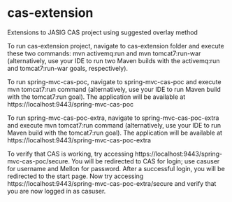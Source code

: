 cas-extension
=============

Extensions to JASIG CAS project using suggested overlay method

To run cas-extension project, navigate to cas-extension folder and execute these two commands: mvn activemq:run and mvn tomcat7:run-war
(alternatively, use your IDE to run two Maven builds with the activemq:run and tomcat7:run-war goals, respectively).

To run spring-mvc-cas-poc, navigate to spring-mvc-cas-poc and execute mvn tomcat7:run command
(alternatively, use your IDE to run Maven build with the tomcat7:run goal). The application will be available at https://localhost:9443/spring-mvc-cas-poc

To run spring-mvc-cas-poc-extra, navigate to spring-mvc-cas-poc-extra and execute mvn tomcat7:run command
(alternatively, use your IDE to run Maven build with the tomcat7:run goal). The application will be available at https://localhost:9443/spring-mvc-cas-poc-extra

To verify that CAS is working, try accessing https://localhost:9443/spring-mvc-cas-poc/secure. You will be redirected to CAS for login;
use casuser for username and Mellon for password. After a successful login, you will be redirected to the start page.
Now try accessing https://localhost:9443/spring-mvc-cas-poc-extra/secure and verify that you are now logged in as casuser.